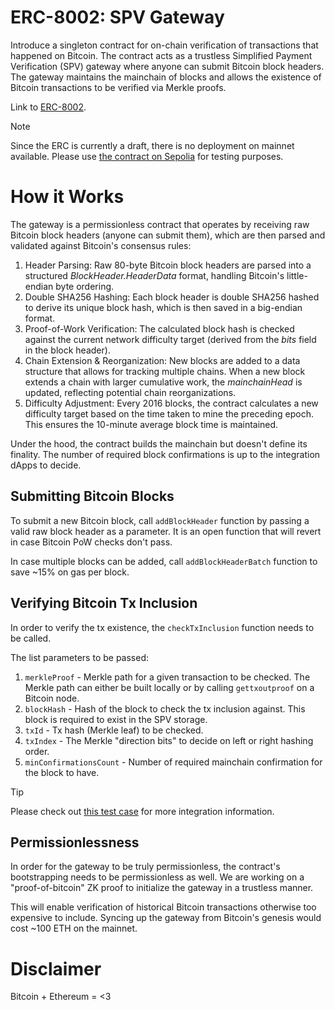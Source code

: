 # ERC-8002: SPV Gateway 

Introduce a singleton contract for on-chain verification of transactions that happened on Bitcoin. The contract acts as a trustless Simplified Payment Verification (SPV) gateway where anyone can submit Bitcoin block headers. The gateway maintains the mainchain of blocks and allows the existence of Bitcoin transactions to be verified via Merkle proofs.

Link to [ERC-8002](https://ethereum-magicians.org/t/erc-8002-simplified-payment-verification-gateway/25038).

> [!NOTE]
> Since the ERC is currently a draft, there is no deployment on mainnet available. Please use [the contract on Sepolia](https://sepolia.etherscan.io/address/0xE8e6CA2113338c12eb397617371D92239f3E6A60) for testing purposes.

# How it Works

The gateway is a permissionless contract that operates by receiving raw Bitcoin block headers (anyone can submit them), which are then parsed and validated against Bitcoin's consensus rules:

1. Header Parsing: Raw 80-byte Bitcoin block headers are parsed into a structured *BlockHeader.HeaderData* format, handling Bitcoin's little-endian byte ordering.
2. Double SHA256 Hashing: Each block header is double SHA256 hashed to derive its unique block hash, which is then saved in a big-endian format.
3. Proof-of-Work Verification: The calculated block hash is checked against the current network difficulty target (derived from the *bits* field in the block header).
4. Chain Extension & Reorganization: New blocks are added to a data structure that allows for tracking multiple chains. When a new block extends a chain with larger cumulative work, the *mainchainHead* is updated, reflecting potential chain reorganizations.
5. Difficulty Adjustment: Every 2016 blocks, the contract calculates a new difficulty target based on the time taken to mine the preceding epoch. This ensures the 10-minute average block time is maintained.

Under the hood, the contract builds the mainchain but doesn't define its finality. The number of required block confirmations is up to the integration dApps to decide.

## Submitting Bitcoin Blocks

To submit a new Bitcoin block, call `addBlockHeader` function by passing a valid raw block header as a parameter. It is an open function that will revert in case Bitcoin PoW checks don't pass.

In case multiple blocks can be added, call `addBlockHeaderBatch` function to save ~15% on gas per block.

## Verifying Bitcoin Tx Inclusion

In order to verify the tx existence, the `checkTxInclusion` function needs to be called. 

The list parameters to be passed:

1. `merkleProof` - Merkle path for a given transaction to be checked. The Merkle path can either be built locally or by calling `gettxoutproof` on a Bitcoin node.
2. `blockHash` - Hash of the block to check the tx inclusion against. This block is required to exist in the SPV storage.
3. `txId` - Tx hash (Merkle leaf) to be checked.
4. `txIndex` - The Merkle "direction bits" to decide on left or right hashing order.
5. `minConfirmationsCount` - Number of required mainchain confirmation for the block to have.

> [!TIP]
> Please check out [this test case](./test/SPVContract.test.ts#L223) for more integration information.

## Permissionlessness

In order for the gateway to be truly permissionless, the contract's bootstrapping needs to be permissionless as well. We are working on a "proof-of-bitcoin" ZK proof to initialize the gateway in a trustless manner.

This will enable verification of historical Bitcoin transactions otherwise too expensive to include. Syncing up the gateway from Bitcoin's genesis would cost ~100 ETH on the mainnet.

# Disclaimer

Bitcoin + Ethereum = <3
